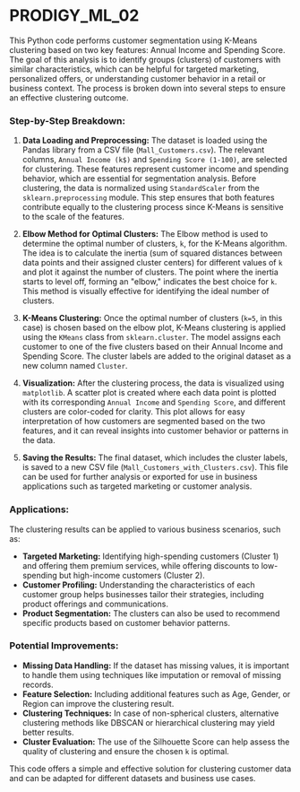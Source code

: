 # PRODIGY_ML_02
This Python code performs customer segmentation using K-Means clustering based on two key features: Annual Income and Spending Score. The goal of this analysis is to identify groups (clusters) of customers with similar characteristics, which can be helpful for targeted marketing, personalized offers, or understanding customer behavior in a retail or business context. The process is broken down into several steps to ensure an effective clustering outcome.

### Step-by-Step Breakdown:

1. **Data Loading and Preprocessing:**
   The dataset is loaded using the Pandas library from a CSV file (`Mall_Customers.csv`). The relevant columns, `Annual Income (k$)` and `Spending Score (1-100)`, are selected for clustering. These features represent customer income and spending behavior, which are essential for segmentation analysis. Before clustering, the data is normalized using `StandardScaler` from the `sklearn.preprocessing` module. This step ensures that both features contribute equally to the clustering process since K-Means is sensitive to the scale of the features.

2. **Elbow Method for Optimal Clusters:**
   The Elbow method is used to determine the optimal number of clusters, `k`, for the K-Means algorithm. The idea is to calculate the inertia (sum of squared distances between data points and their assigned cluster centers) for different values of `k` and plot it against the number of clusters. The point where the inertia starts to level off, forming an "elbow," indicates the best choice for `k`. This method is visually effective for identifying the ideal number of clusters.

3. **K-Means Clustering:**
   Once the optimal number of clusters (`k=5`, in this case) is chosen based on the elbow plot, K-Means clustering is applied using the `KMeans` class from `sklearn.cluster`. The model assigns each customer to one of the five clusters based on their Annual Income and Spending Score. The cluster labels are added to the original dataset as a new column named `Cluster`.

4. **Visualization:**
   After the clustering process, the data is visualized using `matplotlib`. A scatter plot is created where each data point is plotted with its corresponding `Annual Income` and `Spending Score`, and different clusters are color-coded for clarity. This plot allows for easy interpretation of how customers are segmented based on the two features, and it can reveal insights into customer behavior or patterns in the data.

5. **Saving the Results:**
   The final dataset, which includes the cluster labels, is saved to a new CSV file (`Mall_Customers_with_Clusters.csv`). This file can be used for further analysis or exported for use in business applications such as targeted marketing or customer analysis.

### Applications:
The clustering results can be applied to various business scenarios, such as:
- **Targeted Marketing:** Identifying high-spending customers (Cluster 1) and offering them premium services, while offering discounts to low-spending but high-income customers (Cluster 2).
- **Customer Profiling:** Understanding the characteristics of each customer group helps businesses tailor their strategies, including product offerings and communications.
- **Product Segmentation:** The clusters can also be used to recommend specific products based on customer behavior patterns.

### Potential Improvements:
- **Missing Data Handling:** If the dataset has missing values, it is important to handle them using techniques like imputation or removal of missing records.
- **Feature Selection:** Including additional features such as Age, Gender, or Region can improve the clustering result.
- **Clustering Techniques:** In case of non-spherical clusters, alternative clustering methods like DBSCAN or hierarchical clustering may yield better results.
- **Cluster Evaluation:** The use of the Silhouette Score can help assess the quality of clustering and ensure the chosen `k` is optimal. 

This code offers a simple and effective solution for clustering customer data and can be adapted for different datasets and business use cases.
